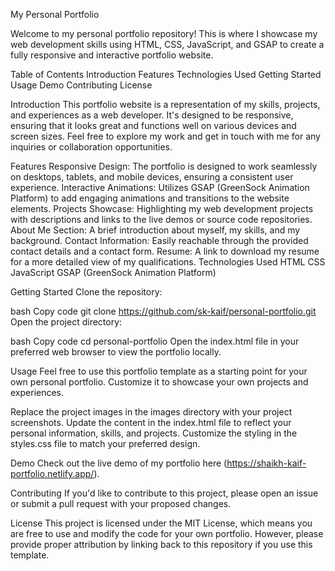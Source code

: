My Personal Portfolio


Welcome to my personal portfolio repository! This is where I showcase my web development skills using HTML, CSS, JavaScript, and GSAP to create a fully responsive and interactive portfolio website.

Table of Contents
Introduction
Features
Technologies Used
Getting Started
Usage
Demo
Contributing
License

Introduction
This portfolio website is a representation of my skills, projects, and experiences as a web developer. It's designed to be responsive, ensuring that it looks great and functions well on various devices and screen sizes. Feel free to explore my work and get in touch with me for any inquiries or collaboration opportunities.

Features
Responsive Design: The portfolio is designed to work seamlessly on desktops, tablets, and mobile devices, ensuring a consistent user experience.
Interactive Animations: Utilizes GSAP (GreenSock Animation Platform) to add engaging animations and transitions to the website elements.
Projects Showcase: Highlighting my web development projects with descriptions and links to the live demos or source code repositories.
About Me Section: A brief introduction about myself, my skills, and my background.
Contact Information: Easily reachable through the provided contact details and a contact form.
Resume: A link to download my resume for a more detailed view of my qualifications.
Technologies Used
HTML
CSS
JavaScript
GSAP (GreenSock Animation Platform)

Getting Started
Clone the repository:

bash
Copy code
git clone https://github.com/sk-kaif/personal-portfolio.git
Open the project directory:

bash
Copy code
cd personal-portfolio
Open the index.html file in your preferred web browser to view the portfolio locally.

Usage
Feel free to use this portfolio template as a starting point for your own personal portfolio. Customize it to showcase your own projects and experiences.

Replace the project images in the images directory with your project screenshots.
Update the content in the index.html file to reflect your personal information, skills, and projects.
Customize the styling in the styles.css file to match your preferred design.

Demo
Check out the live demo of my portfolio here (https://shaikh-kaif-portfolio.netlify.app/).

Contributing
If you'd like to contribute to this project, please open an issue or submit a pull request with your proposed changes.

License
This project is licensed under the MIT License, which means you are free to use and modify the code for your own portfolio. However, please provide proper attribution by linking back to this repository if you use this template.
